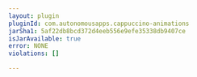 ```yaml
---
layout: plugin
pluginId: com.autonomousapps.cappuccino-animations
jarSha1: 5af22db8bcd372d4eeb556e9efe35338db9407ce
isJarAvailable: true
error: NONE
violations: []

---
```


